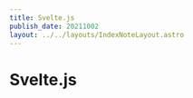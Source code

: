 ```yaml
---
title: Svelte.js
publish_date: 20211002
layout: ../../layouts/IndexNoteLayout.astro
---
```


# Svelte.js